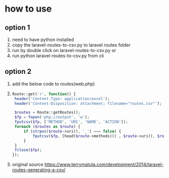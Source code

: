 # how to use

## option 1

1. need to have python installed
2. copy the laravel-routes-to-csv.py to laravel routes folder
3. run by double click on laravel-routes-to-csv.py or
4. run python laravel-routes-to-csv.py from cli

## option 2

1. add the below code to routes(web.php)

2. ```php
   Route::get('r', function() {
   	header('Content-Type: application/excel');
   	header('Content-Disposition: attachment; filename="routes.csv"');
   
   	$routes = Route::getRoutes();
   	$fp = fopen('php://output', 'w');
   	fputcsv($fp, ['METHOD', 'URI', 'NAME', 'ACTION']);
   	foreach ($routes as $route) {
   		if (strpos($route->uri(), '_') === false) {
   			fputcsv($fp, [head($route->methods()) , $route->uri(), $route->getName(), $route->getActionName()]);
   		}
   	}
   	fclose($fp);
   });
   ```
   
3.	original source https://www.terrymatula.com/development/2014/laravel-routes-generating-a-csv/


